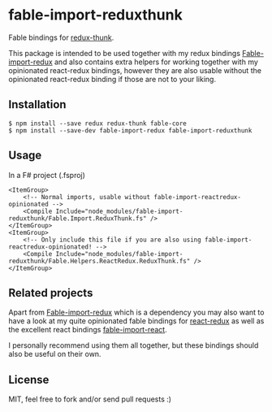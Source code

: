# fable-import-reduxthunk

Fable bindings for [redux-thunk](https://github.com/gaearon/redux-thunk). 

This package is intended to be used together with my redux bindings [Fable-import-redux](https://github.com/wastaz/fable-import-redux)
and also contains extra helpers for working together with my opinionated react-redux bindings,
however they are also usable without the opinionated react-redux binding if those are not to
your liking.

## Installation

    $ npm install --save redux redux-thunk fable-core
    $ npm install --save-dev fable-import-redux fable-import-reduxthunk

## Usage

In a F# project (.fsproj)

    <ItemGroup>
        <!-- Normal imports, usable without fable-import-reactredux-opinionated -->
        <Compile Include="node_modules/fable-import-reduxthunk/Fable.Import.ReduxThunk.fs" />
    </ItemGroup>
    <ItemGroup>
        <!-- Only include this file if you are also using fable-import-reactredux-opinionated! -->
        <Compile Include="node_modules/fable-import-reduxthunk/Fable.Helpers.ReactRedux.ReduxThunk.fs" />
    </ItemGroup>

## Related projects

Apart from [Fable-import-redux](https://github.com/wastaz/fable-import-redux) which is a
dependency you may also want to have a look at my quite opinionated fable bindings for 
[react-redux](https://github.com/reactjs/react-redux) as well as the excellent 
react bindings [fable-import-react](https://www.npmjs.com/package/fable-import-react).

I personally recommend using them all together, but these bindings should also be useful on their own.


## License 

MIT, feel free to fork and/or send pull requests :)